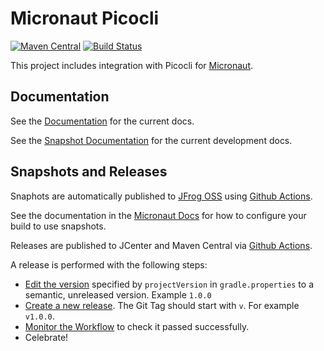# Micronaut Picocli

[![Maven Central](https://img.shields.io/maven-central/v/io.micronaut.picocli/micronaut-picocli.svg?label=Maven%20Central)](https://search.maven.org/search?q=g:%22io.micronaut.picocli%22%20AND%20a:%22micronaut-picocli%22)
[![Build Status](https://github.com/micronaut-projects/micronaut-picocli/workflows/Java%20CI/badge.svg)](https://github.com/micronaut-projects/micronaut-picocli/actions)


This project includes integration with Picocli for [Micronaut](http://micronaut.io).

## Documentation

See the [Documentation](https://micronaut-projects.github.io/micronaut-picocli/latest/guide) for the current docs.

See the [Snapshot Documentation](https://micronaut-projects.github.io/micronaut-picocli/snapshot/guide) for the current development docs.

## Snapshots and Releases

Snaphots are automatically published to [JFrog OSS](https://oss.jfrog.org/artifactory/oss-snapshot-local/) using [Github Actions](https://github.com/micronaut-projects/micronaut-picocli/actions).

See the documentation in the [Micronaut Docs](https://docs.micronaut.io/latest/guide/index.html#usingsnapshots) for how to configure your build to use snapshots.

Releases are published to JCenter and Maven Central via [Github Actions](https://github.com/micronaut-projects/micronaut-picocli/actions).

A release is performed with the following steps:

* [Edit the version](https://github.com/micronaut-projects/micronaut-picocli/edit/master/gradle.properties) specified by `projectVersion` in `gradle.properties` to a semantic, unreleased version. Example `1.0.0`
* [Create a new release](https://github.com/micronaut-projects/micronaut-picocli/releases/new). The Git Tag should start with `v`. For example `v1.0.0`.
* [Monitor the Workflow](https://github.com/micronaut-projects/micronaut-picocli/actions?query=workflow%3ARelease) to check it passed successfully.
* Celebrate!
